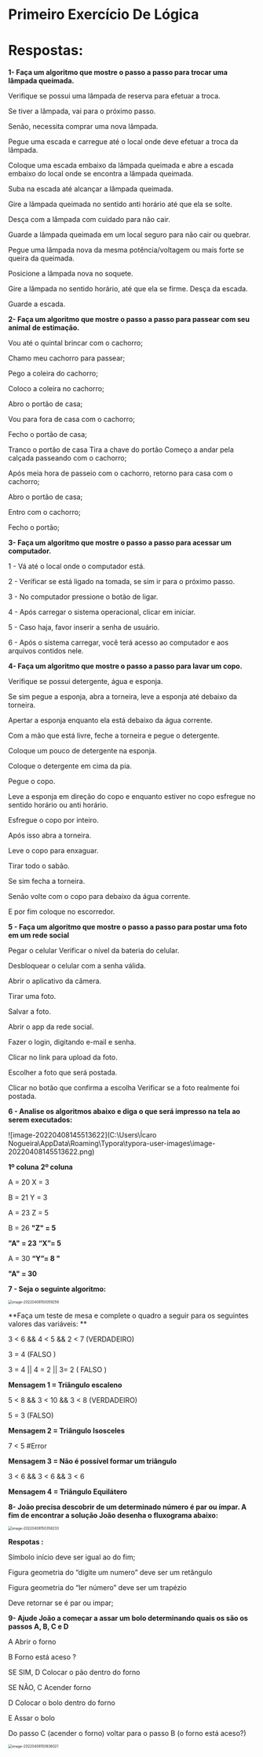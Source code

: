 # Primeiro Exercício De Lógica


# Respostas:



**1- Faça um algoritmo que mostre o passo a passo para trocar uma lâmpada queimada.**

Verifique se possui uma lâmpada de reserva para efetuar a troca. 

Se tiver a lâmpada, vai para o próximo passo. 

Senão, necessita comprar uma nova lâmpada. 

Pegue uma escada e carregue até o local onde deve efetuar a troca da lâmpada. 

Coloque uma escada embaixo da lâmpada queimada e abre a escada embaixo do local onde se encontra a lâmpada queimada. 

Suba na escada até alcançar a lâmpada queimada. 

Gire a lâmpada queimada no sentido anti horário até que ela se solte. 

Desça com a lâmpada com cuidado para não cair. 

Guarde a lâmpada queimada em um local seguro para não cair ou quebrar.

 Pegue uma lâmpada nova da mesma potência/voltagem ou mais forte se queira da queimada.

 Posicione a lâmpada nova no soquete. 

Gire a lâmpada no sentido horário, até que ela se firme. Desça da escada. 

Guarde a escada.





 **2- Faça um algoritmo que mostre o passo a passo para passear com seu animal de estimação.**

Vou até o quintal brincar com o cachorro;

 Chamo meu cachorro para passear; 

Pego a coleira do cachorro; 

Coloco a coleira no cachorro; 

Abro o portão de casa; 

Vou para fora de casa com o cachorro;

Fecho o portão de casa; 

Tranco o portão de casa Tira a chave do portão Começo a andar pela calçada passeando com o cachorro;

 Após meia hora de passeio com o cachorro, retorno para casa com o cachorro; 

Abro o portão de casa;

Entro com o cachorro; 

Fecho o portão;



 **3\- Faça um algoritmo que mostre o passo a passo para acessar um computador.**

1 - Vá até o local onde o computador está. 

2 - Verificar se está ligado na tomada, se sim ir para o próximo passo. 

3 - No computador pressione o botão de ligar. 

4 - Após carregar o sistema operacional, clicar em iniciar.

 5 - Caso haja, favor inserir a senha de usuário. 

6 - Após o sistema carregar, você terá acesso ao computador e aos arquivos contidos nele.



**4\- Faça um algoritmo que mostre o passo a passo para lavar um copo.**

 Verifique se possui detergente, água e esponja. 

Se sim pegue a esponja, abra a torneira, leve a esponja até debaixo da torneira. 

Apertar a esponja enquanto ela está debaixo da água corrente. 

Com a mão que está livre, feche a torneira e pegue o detergente.

Coloque um pouco de detergente na esponja. 

Coloque o detergente em cima da pia.

Pegue o copo.

Leve a esponja em direção do copo e enquanto estiver no copo esfregue no sentido horário ou anti horário. 

Esfregue o copo por inteiro. 

Após isso abra a torneira.

 Leve o copo para enxaguar.

 Tirar todo o sabão.

Se sim fecha a torneira.

 Senão volte com o copo para debaixo da água corrente.

E por fim coloque no escorredor.



**5 - Faça um algoritmo que mostre o passo a passo para postar uma foto em um rede social**

 Pegar o celular Verificar o nível da bateria do celular. 

Desbloquear o celular com a senha válida. 

Abrir o aplicativo da câmera. 

Tirar uma foto. 

Salvar a foto. 

Abrir o app da rede social.

 Fazer o login, digitando e-mail e senha. 

Clicar no link para upload da foto.

Escolher a foto que será postada. 

Clicar no botão que confirma a escolha Verificar se a foto realmente foi postada.



**6 - Analise os algoritmos abaixo e diga o que será impresso na tela ao serem executados:**

![image-20220408145513622](C:\Users\Ícaro Nogueira\AppData\Roaming\Typora\typora-user-images\image-20220408145513622.png)



**1º coluna**                                 **2º coluna** 

A = 20                                             X = 3 

B = 21                                             Y = 3 

A = 23 											Z = 5 

B = 26 										   **"Z" = 5** 

**"A" = 23**										 **“X”= 5**

A = 30 											**“Y”= 8 "**

**"A" = 30**





**7 - Seja o seguinte algoritmo:**

<img src="C:\Users\Ícaro Nogueira\AppData\Roaming\Typora\typora-user-images\image-20220408150059259.png" alt="image-20220408150059259" style="zoom:50%;" />



**Faça um teste de mesa e complete o quadro a seguir para os seguintes valores das variáveis: **

3 < 6 && 4 < 5 && 2 < 7 (VERDADEIRO) 

3 = 4 (FALSO ) 

3 = 4 || 4 = 2 || 3= 2 ( FALSO ) 

**Mensagem 1 = Triângulo escaleno**



 5 < 8 && 3 < 10 && 3 < 8 (VERDADEIRO) 

5 = 3 (FALSO) 

**Mensagem 2 = Triângulo Isosceles** 



7 < 5 #Error

 **Mensagem 3 = Não é possível formar um triângulo**



3 < 6 && 3 < 6 && 3 < 6 

**Mensagem 4 = Triângulo Equilátero**





**8- João precisa descobrir de um determinado número é par ou ímpar. A fim de encontrar a solução João desenha o fluxograma abaixo:**



<img src="C:\Users\Ícaro Nogueira\AppData\Roaming\Typora\typora-user-images\image-20220408150358233.png" alt="image-20220408150358233" style="zoom:50%;" />



**Respotas :**

Símbolo início deve ser igual ao do fim; 

Figura geometria do “digite um numero” deve ser um retângulo 

Figura geometria do “ler número” deve ser um trapézio

Deve retornar se é par ou impar;



**9- Ajude João a começar a assar um bolo determinando quais os são os passos A, B, C e D** 

A Abrir o forno 

B Forno está aceso ? 

SE SIM, D Colocar o pão dentro do forno 

SE NÃO, C Acender forno 

D Colocar o bolo dentro do forno 

E Assar o bolo



Do passo C (acender o forno) voltar para o passo B (o forno está aceso?)



<img src="C:\Users\Ícaro Nogueira\AppData\Roaming\Typora\typora-user-images\image-20220408150636021.png" alt="image-20220408150636021" style="zoom:50%;" />
